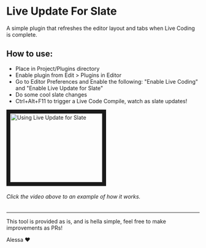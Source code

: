 # Live Update For Slate
A simple plugin that refreshes the editor layout and tabs when Live Coding is complete.

## How to use:
- Place in Project/Plugins directory
- Enable plugin from Edit > Plugins in Editor
- Go to Editor Preferences and Enable the following: "Enable Live Coding" and "Enable Live Update for Slate"
- Do some cool slate changes
- Ctrl+Alt+F11 to trigger a Live Code Compile, watch as slate updates!

<a href="http://www.youtube.com/watch?feature=player_embedded&v=YBXWvysLyNU
" target="_blank"><img src="http://img.youtube.com/vi/YBXWvysLyNU/0.jpg" 
alt="Using Live Update for Slate" width="240" height="180" border="10" /></a>
###### Click the video above to an example of how it works.

---

This tool is provided as is, and is hella simple, feel free to make improvements as PRs!

Alessa ❤️
